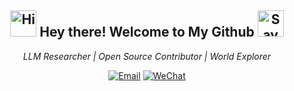 

<h2 align="center">
  <img src="src/hellokittydance.gif" alt="Hi" width="42" /> 
  Hey there! Welcome to My Github  
  <img src="src/giphy.gif" width="42" title="Say Hi"> 
</h2>

<p align="center">
  <em> LLM Researcher | Open Source Contributor | World Explorer </em>
</p>

<div align="center">
  
  [![Email](https://img.shields.io/badge/Email-ap.zhouyx@gmail.com-FF6F00?style=flat-square&logo=gmail&logoColor=white)](mailto:ap.zhouyx@gmail.com)
  [![WeChat](https://img.shields.io/badge/WeChat-zyx--26-07C160?style=flat-square&logo=wechat&logoColor=white)](https://wechat.com)  
</div>


<!-- 

## 🔧 Technologies & Tools
![](https://img.shields.io/badge/Code-Python-informational?style=flat&logo=python&logoColor=black&color=2bbc8a)
![](https://img.shields.io/badge/Tools-Docker-informational?style=flat&logo=docker&logoColor=white&color=2bbc8a)


- 🔭 I’m currently working on ...
- 🌱 I’m currently learning ...
- 👯 I’m looking to collaborate on ...
- 🤔 I’m looking for help with ...
- 💬 Ask me about ...
- 📫 How to reach me: ...
- 😄 Pronouns: ...
- ⚡ Fun fact: ...
-->

